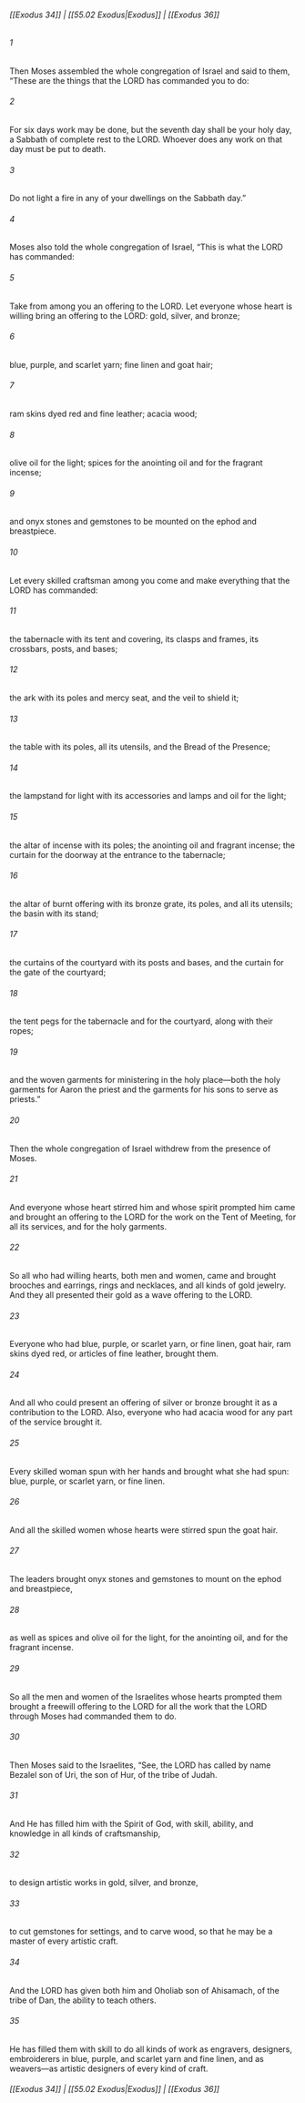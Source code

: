 
###### [[Exodus 34]] | [[55.02 Exodus|Exodus]] | [[Exodus 36]]

###### 1
Then Moses assembled the whole congregation of Israel and said to them, “These are the things that the LORD has commanded you to do:
###### 2
For six days work may be done, but the seventh day shall be your holy day, a Sabbath of complete rest to the LORD. Whoever does any work on that day must be put to death.
###### 3
Do not light a fire in any of your dwellings on the Sabbath day.”
###### 4
Moses also told the whole congregation of Israel, “This is what the LORD has commanded:
###### 5
Take from among you an offering to the LORD. Let everyone whose heart is willing bring an offering to the LORD: gold, silver, and bronze;
###### 6
blue, purple, and scarlet yarn; fine linen and goat hair;
###### 7
ram skins dyed red and fine leather; acacia wood;
###### 8
olive oil for the light; spices for the anointing oil and for the fragrant incense;
###### 9
and onyx stones and gemstones to be mounted on the ephod and breastpiece.
###### 10
Let every skilled craftsman among you come and make everything that the LORD has commanded:
###### 11
the tabernacle with its tent and covering, its clasps and frames, its crossbars, posts, and bases;
###### 12
the ark with its poles and mercy seat, and the veil to shield it;
###### 13
the table with its poles, all its utensils, and the Bread of the Presence;
###### 14
the lampstand for light with its accessories and lamps and oil for the light;
###### 15
the altar of incense with its poles; the anointing oil and fragrant incense; the curtain for the doorway at the entrance to the tabernacle;
###### 16
the altar of burnt offering with its bronze grate, its poles, and all its utensils; the basin with its stand;
###### 17
the curtains of the courtyard with its posts and bases, and the curtain for the gate of the courtyard;
###### 18
the tent pegs for the tabernacle and for the courtyard, along with their ropes;
###### 19
and the woven garments for ministering in the holy place—both the holy garments for Aaron the priest and the garments for his sons to serve as priests.”
###### 20
Then the whole congregation of Israel withdrew from the presence of Moses.
###### 21
And everyone whose heart stirred him and whose spirit prompted him came and brought an offering to the LORD for the work on the Tent of Meeting, for all its services, and for the holy garments.
###### 22
So all who had willing hearts, both men and women, came and brought brooches and earrings, rings and necklaces, and all kinds of gold jewelry. And they all presented their gold as a wave offering to the LORD.
###### 23
Everyone who had blue, purple, or scarlet yarn, or fine linen, goat hair, ram skins dyed red, or articles of fine leather, brought them.
###### 24
And all who could present an offering of silver or bronze brought it as a contribution to the LORD. Also, everyone who had acacia wood for any part of the service brought it.
###### 25
Every skilled woman spun with her hands and brought what she had spun: blue, purple, or scarlet yarn, or fine linen.
###### 26
And all the skilled women whose hearts were stirred spun the goat hair.
###### 27
The leaders brought onyx stones and gemstones to mount on the ephod and breastpiece,
###### 28
as well as spices and olive oil for the light, for the anointing oil, and for the fragrant incense.
###### 29
So all the men and women of the Israelites whose hearts prompted them brought a freewill offering to the LORD for all the work that the LORD through Moses had commanded them to do.
###### 30
Then Moses said to the Israelites, “See, the LORD has called by name Bezalel son of Uri, the son of Hur, of the tribe of Judah.
###### 31
And He has filled him with the Spirit of God, with skill, ability, and knowledge in all kinds of craftsmanship,
###### 32
to design artistic works in gold, silver, and bronze,
###### 33
to cut gemstones for settings, and to carve wood, so that he may be a master of every artistic craft.
###### 34
And the LORD has given both him and Oholiab son of Ahisamach, of the tribe of Dan, the ability to teach others.
###### 35
He has filled them with skill to do all kinds of work as engravers, designers, embroiderers in blue, purple, and scarlet yarn and fine linen, and as weavers—as artistic designers of every kind of craft.

###### [[Exodus 34]] | [[55.02 Exodus|Exodus]] | [[Exodus 36]]
